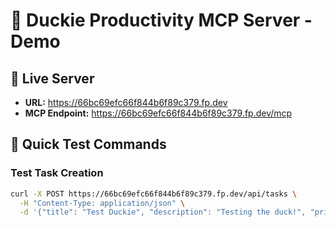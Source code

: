 # 🦆 Duckie Productivity MCP Server - Demo

## 🚀 Live Server
- **URL:** https://66bc69efc66f844b6f89c379.fp.dev
- **MCP Endpoint:** https://66bc69efc66f844b6f89c379.fp.dev/mcp

## 🎯 Quick Test Commands

### Test Task Creation
```bash
curl -X POST https://66bc69efc66f844b6f89c379.fp.dev/api/tasks \
  -H "Content-Type: application/json" \
  -d '{"title": "Test Duckie", "description": "Testing the duck!", "priority": "high"}'
